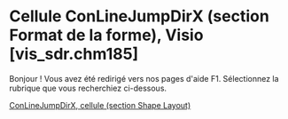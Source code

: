 
# Cellule ConLineJumpDirX (section Format de la forme), Visio [vis_sdr.chm185]

Bonjour ! Vous avez été redirigé vers nos pages d'aide F1. Sélectionnez la rubrique que vous recherchiez ci-dessous.

[ConLineJumpDirX, cellule (section Shape Layout)](http://msdn.microsoft.com/library/f0671835-8d48-907a-eca6-43953658f800%28Office.15%29.aspx)
